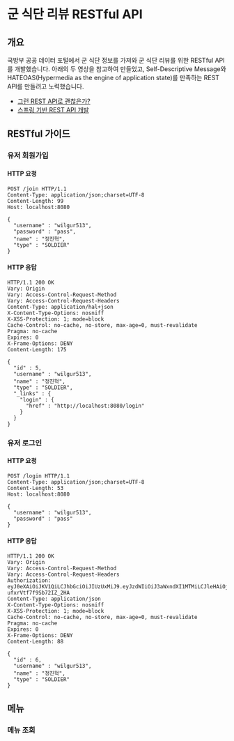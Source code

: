# 군 식단 리뷰 RESTful API

## 개요
국방부 공공 데이터 포털에서 군 식단 정보를 가져와 군 식단 리뷰를 위한 RESTful API를 개발했습니다. 아래의 두 영상을 참고하여 만들었고, Self-Descriptive Message와 HATEOAS(Hypermedia as the engine of application state)를 만족하는 REST API를 만들려고 노력했습니다.<br>

* [그런 REST API로 괜찮은가?](https://www.youtube.com/watch?v=RP_f5dMoHFc&t=1s)
* [스프링 기반 REST API 개발](https://www.inflearn.com/course/spring_rest-api/dashboard)

## RESTful 가이드

### 유저 회원가입
#### HTTP 요청
```
POST /join HTTP/1.1
Content-Type: application/json;charset=UTF-8
Content-Length: 99
Host: localhost:8080

{
  "username" : "wilgur513",
  "password" : "pass",
  "name" : "정진혁",
  "type" : "SOLDIER"
}
```
#### HTTP 응답
```
HTTP/1.1 200 OK
Vary: Origin
Vary: Access-Control-Request-Method
Vary: Access-Control-Request-Headers
Content-Type: application/hal+json
X-Content-Type-Options: nosniff
X-XSS-Protection: 1; mode=block
Cache-Control: no-cache, no-store, max-age=0, must-revalidate
Pragma: no-cache
Expires: 0
X-Frame-Options: DENY
Content-Length: 175

{
  "id" : 5,
  "username" : "wilgur513",
  "name" : "정진혁",
  "type" : "SOLDIER",
  "_links" : {
    "login" : {
      "href" : "http://localhost:8080/login"
    }
  }
}
```
### 유저 로그인
#### HTTP 요청
```
POST /login HTTP/1.1
Content-Type: application/json;charset=UTF-8
Content-Length: 53
Host: localhost:8080

{
  "username" : "wilgur513",
  "password" : "pass"
}
```
#### HTTP 응답
```
HTTP/1.1 200 OK
Vary: Origin
Vary: Access-Control-Request-Method
Vary: Access-Control-Request-Headers
Authorization: eyJ0eXAiOiJKV1QiLCJhbGciOiJIUzUxMiJ9.eyJzdWIiOiJ3aWxndXI1MTMiLCJleHAiOjE2MzEyMTk4NDV9.n67cORyiiPkqokapC_RXy7P7u6pz0MoNuI9OEY7Zj1bfv3xfTqA0O9pJ9lGwruHtm-ufxrVtf7f9Sb72IZ_2HA
Content-Type: application/json
X-Content-Type-Options: nosniff
X-XSS-Protection: 1; mode=block
Cache-Control: no-cache, no-store, max-age=0, must-revalidate
Pragma: no-cache
Expires: 0
X-Frame-Options: DENY
Content-Length: 88

{
  "id" : 6,
  "username" : "wilgur513",
  "name" : "정진혁",
  "type" : "SOLDIER"
}
```
## 메뉴
### 메뉴 조회
```
```
